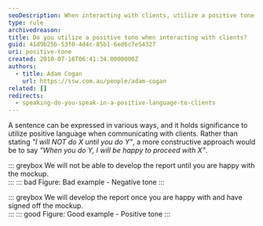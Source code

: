 ```yaml
---
seoDescription: When interacting with clients, utilize a positive tone by focusing on what you will do instead of what you won't. Use phrases that create a sense of enthusiasm and cooperation.
type: rule
archivedreason:
title: Do you utilize a positive tone when interacting with clients?
guid: 41d9b25b-53f0-4d4c-85b1-6ed6c7e54327
uri: positive-tone
created: 2010-07-16T06:41:34.0000000Z
authors:
  - title: Adam Cogan
    url: https://ssw.com.au/people/adam-cogan
related: []
redirects:
  - speaking-do-you-speak-in-a-positive-language-to-clients
---
```


A sentence can be expressed in various ways, and it holds significance to utilize positive language when communicating with clients. Rather than stating _"I will NOT do X until you do Y"_, a more constructive approach would be to say _"When you do Y, I will be happy to proceed with X"_.

<!--endintro-->

::: greybox
We will not be able to develop the report until you are happy with the mockup.  
:::
::: bad
Figure: Bad example - Negative tone
:::

::: greybox
We will develop the report once you are happy with and have signed off the mockup.  
:::
::: good
Figure: Good example - Positive tone
:::
